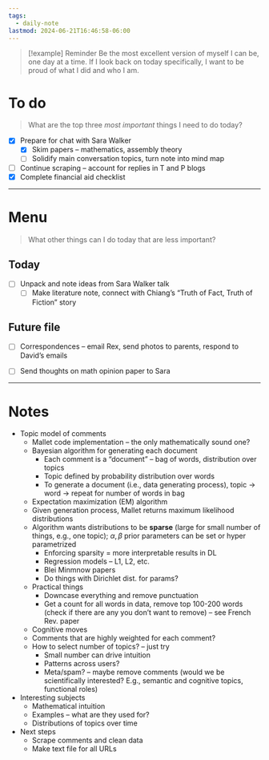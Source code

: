 ```yaml
---
tags:
  - daily-note
lastmod: 2024-06-21T16:46:58-06:00
---
```

>[!example] Reminder
>Be the most excellent version of myself I can be, one day at a time. If I look back on today specifically, I want to be proud of what I did and who I am.

# To do

> What are the top three *most important* things I need to do today?

- [x] Prepare for chat with Sara Walker
	- [x] Skim papers – mathematics, assembly theory
	- [ ] Solidify main conversation topics, turn note into mind map 
- [ ] Continue scraping – account for replies in T and P blogs
- [x] Complete financial aid checklist

----
# Menu

> What other things can I do today that are less important?
## Today

- [ ] Unpack and note ideas from Sara Walker talk
	- [ ] Make literature note, connect with Chiang’s “Truth of Fact, Truth of Fiction” story

## Future file

- [ ] Correspondences – email Rex, send photos to parents, respond to David’s emails
- [ ] Send thoughts on math opinion paper to Sara


---
# Notes

- Topic model of comments
	- Mallet code implementation – the only mathematically sound one?
	- Bayesian algorithm for generating each document
		- Each comment is a “document” – bag of words, distribution over topics
		- Topic defined by probability distribution over words
		- To generate a document (i.e., data generating process), topic → word → repeat for number of words in bag
	- Expectation maximization (EM) algorithm
	- Given generation process, Mallet returns maximum likelihood distributions
	- Algorithm wants distributions to be **sparse** (large for small number of things, e.g., one topic); $\alpha, \beta$ prior parameters can be set or hyper parametrized
		- Enforcing sparsity = more interpretable results in DL
		- Regression models – L1, L2, etc.
		- Blei Minmnow papers
		- Do things with Dirichlet dist. for params?
	- Practical things
		- Downcase everything and remove punctuation
		- Get a count for all words in data, remove top 100-200 words (check if there are any you don’t want to remove) – see French Rev. paper
	- Cognitive moves
	- Comments that are highly weighted for each comment?
	- How to select number of topics? – just try
		- Small number can drive intuition
		- Patterns across users?
		- Meta/spam? – maybe remove comments (would we be scientifically interested? E.g., semantic and cognitive topics, functional roles)
- Interesting subjects
	- Mathematical intuition
	- Examples – what are they used for?
	- Distributions of topics over time
- Next steps
	- Scrape comments and clean data
	- Make text file for all URLs
